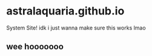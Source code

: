 # astralaquaria.github.io
 System Site!
 idk i just wanna make sure this works lmao
## wee hooooooo
